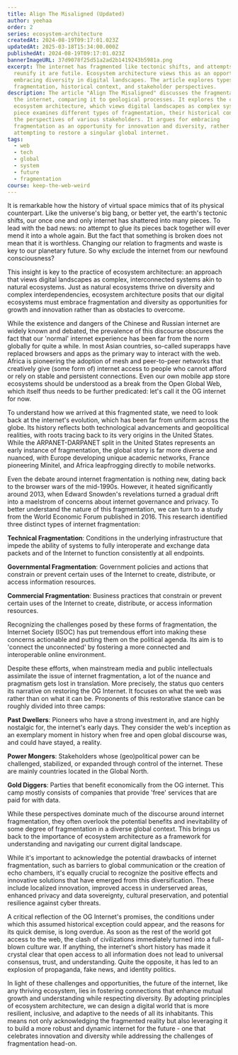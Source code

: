 ```yaml
---
title: Align The Misaligned (Updated)
author: yeehaa
order: 2
series: ecosystem-architecture
createdAt: 2024-08-19T09:17:01.023Z
updatedAt: 2025-03-18T15:34:00.000Z
publishedAt: 2024-08-19T09:17:01.023Z
bannerImageURL: 37d9078f25d51a2ad2b1419243b5981a.png
excerpt: The internet has fragmented like tectonic shifts, and attempts to
  reunify it are futile. Ecosystem architecture views this as an opportunity,
  embracing diversity in digital landscapes. The article explores types of
  fragmentation, historical context, and stakeholder perspectives.
description: The article "Align The Misaligned" discusses the fragmentation of
  the internet, comparing it to geological processes. It explores the concept of
  ecosystem architecture, which views digital landscapes as complex systems. The
  piece examines different types of fragmentation, their historical context, and
  the perspectives of various stakeholders. It argues for embracing
  fragmentation as an opportunity for innovation and diversity, rather than
  attempting to restore a singular global internet.
tags:
  - web
  - tech
  - global
  - system
  - future
  - fragmentation
course: keep-the-web-weird
---
```

It is remarkable how the history of virtual space mimics that of its physical counterpart. Like the universe's big bang, or better yet, the earth's tectonic shifts, our once one and only internet has shattered into many pieces. To lead with the bad news: no attempt to glue its pieces back together will ever mend it into a whole again. But the fact that something is broken does not mean that it is worthless. Changing our relation to fragments and waste is key to our planetary future. So why exclude the internet from our newfound consciousness?

This insight is key to the practice of ecosystem architecture: an approach that views digital landscapes as complex, interconnected systems akin to natural ecosystems. Just as natural ecosystems thrive on diversity and complex interdependencies, ecosystem architecture posits that our digital ecosystems must embrace fragmentation and diversity as opportunities for growth and innovation rather than as obstacles to overcome.

While the existence and dangers of the Chinese and Russian internet are widely known and debated, the prevalence of this discourse obscures the fact that our 'normal' internet experience has been far from the norm globally for quite a while. In most Asian countries, so-called superapps have replaced browsers and apps as the primary way to interact with the web. Africa is pioneering the adoption of mesh and peer-to-peer networks that creatively give (some form of) internet access to people who cannot afford or rely on stable and persistent connections. Even our own mobile app store ecosystems should be understood as a break from the Open Global Web, which itself thus needs to be further predicated: let's call it the OG internet for now.

To understand how we arrived at this fragmented state, we need to look back at the internet's evolution, which has been far from uniform across the globe. Its history reflects both technological advancements and geopolitical realities, with roots tracing back to its very origins in the United States. While the ARPANET-DARPANET split in the United States represents an early instance of fragmentation, the global story is far more diverse and nuanced, with Europe developing unique academic networks, France pioneering Minitel, and Africa leapfrogging directly to mobile networks.

Even the debate around internet fragmentation is nothing new, dating back to the browser wars of the mid-1990s. However, it heated significantly around 2013, when Edward Snowden's revelations turned a gradual drift into a maelstrom of concerns about internet governance and privacy. To better understand the nature of this fragmentation, we can turn to a study from the World Economic Forum published in 2016. This research identified three distinct types of internet fragmentation:

**Technical Fragmentation**: Conditions in the underlying infrastructure that impede the ability of systems to fully interoperate and exchange data packets and of the Internet to function consistently at all endpoints.

**Governmental Fragmentation**: Government policies and actions that constrain or prevent certain uses of the Internet to create, distribute, or access information resources.

**Commercial Fragmentation**: Business practices that constrain or prevent certain uses of the Internet to create, distribute, or access information resources.

Recognizing the challenges posed by these forms of fragmentation, the Internet Society (ISOC) has put tremendous effort into making these concerns actionable and putting them on the political agenda. Its aim is to 'connect the unconnected' by fostering a more connected and interoperable online environment.

Despite these efforts, when mainstream media and public intellectuals assimilate the issue of internet fragmentation, a lot of the nuance and pragmatism gets lost in translation. More precisely, the status quo centers its narrative on restoring the OG Internet. It focuses on what the web was rather than on what it can be. Proponents of this restorative stance can be roughly divided into three camps:

**Past Dwellers**: Pioneers who have a strong investment in, and are highly nostalgic for, the internet's early days. They consider the web's inception as an exemplary moment in history when free and open global discourse was, and could have stayed, a reality.

**Power Mongers**: Stakeholders whose (geo)political power can be challenged, stabilized, or expanded through control of the internet. These are mainly countries located in the Global North.

**Gold Diggers**: Parties that benefit economically from the OG internet. This camp mostly consists of companies that provide 'free' services that are paid for with data.

While these perspectives dominate much of the discourse around internet fragmentation, they often overlook the potential benefits and inevitability of some degree of fragmentation in a diverse global context. This brings us back to the importance of ecosystem architecture as a framework for understanding and navigating our current digital landscape.

While it's important to acknowledge the potential drawbacks of internet fragmentation, such as barriers to global communication or the creation of echo chambers, it's equally crucial to recognize the positive effects and innovative solutions that have emerged from this diversification. These include localized innovation, improved access in underserved areas, enhanced privacy and data sovereignty, cultural preservation, and potential resilience against cyber threats.

A critical reflection of the OG Internet's promises, the conditions under which this assumed historical exception could appear, and the reasons for its quick demise, is long overdue. As soon as the rest of the world got access to the web, the clash of civilizations immediately turned into a full-blown culture war. If anything, the internet's short history has made it crystal clear that open access to all information does not lead to universal consensus, trust, and understanding. Quite the opposite, it has led to an explosion of propaganda, fake news, and identity politics.

In light of these challenges and opportunities, the future of the internet, like any thriving ecosystem, lies in fostering connections that enhance mutual growth and understanding while respecting diversity. By adopting principles of ecosystem architecture, we can design a digital world that is more resilient, inclusive, and adaptive to the needs of all its inhabitants. This means not only acknowledging the fragmented reality but also leveraging it to build a more robust and dynamic internet for the future - one that celebrates innovation and diversity while addressing the challenges of fragmentation head-on.

